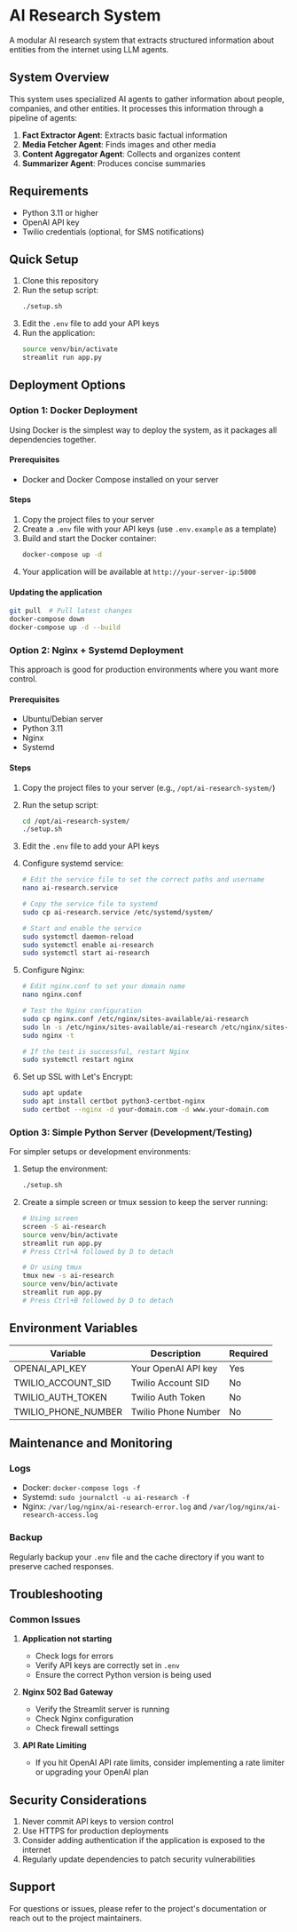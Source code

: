 # AI Research System

A modular AI research system that extracts structured information about entities from the internet using LLM agents.

## System Overview

This system uses specialized AI agents to gather information about people, companies, and other entities. It processes this information through a pipeline of agents:

1. **Fact Extractor Agent**: Extracts basic factual information
2. **Media Fetcher Agent**: Finds images and other media
3. **Content Aggregator Agent**: Collects and organizes content
4. **Summarizer Agent**: Produces concise summaries

## Requirements

- Python 3.11 or higher
- OpenAI API key
- Twilio credentials (optional, for SMS notifications)

## Quick Setup

1. Clone this repository
2. Run the setup script:
   ```bash
   ./setup.sh
   ```
3. Edit the `.env` file to add your API keys
4. Run the application:
   ```bash
   source venv/bin/activate
   streamlit run app.py
   ```

## Deployment Options

### Option 1: Docker Deployment

Using Docker is the simplest way to deploy the system, as it packages all dependencies together.

#### Prerequisites
- Docker and Docker Compose installed on your server

#### Steps

1. Copy the project files to your server
2. Create a `.env` file with your API keys (use `.env.example` as a template)
3. Build and start the Docker container:
   ```bash
   docker-compose up -d
   ```
4. Your application will be available at `http://your-server-ip:5000`

#### Updating the application
```bash
git pull  # Pull latest changes
docker-compose down
docker-compose up -d --build
```

### Option 2: Nginx + Systemd Deployment

This approach is good for production environments where you want more control.

#### Prerequisites
- Ubuntu/Debian server
- Python 3.11
- Nginx
- Systemd

#### Steps

1. Copy the project files to your server (e.g., `/opt/ai-research-system/`)
2. Run the setup script:
   ```bash
   cd /opt/ai-research-system/
   ./setup.sh
   ```
3. Edit the `.env` file to add your API keys

4. Configure systemd service:
   ```bash
   # Edit the service file to set the correct paths and username
   nano ai-research.service
   
   # Copy the service file to systemd
   sudo cp ai-research.service /etc/systemd/system/
   
   # Start and enable the service
   sudo systemctl daemon-reload
   sudo systemctl enable ai-research
   sudo systemctl start ai-research
   ```

5. Configure Nginx:
   ```bash
   # Edit nginx.conf to set your domain name
   nano nginx.conf
   
   # Test the Nginx configuration
   sudo cp nginx.conf /etc/nginx/sites-available/ai-research
   sudo ln -s /etc/nginx/sites-available/ai-research /etc/nginx/sites-enabled/
   sudo nginx -t
   
   # If the test is successful, restart Nginx
   sudo systemctl restart nginx
   ```

6. Set up SSL with Let's Encrypt:
   ```bash
   sudo apt update
   sudo apt install certbot python3-certbot-nginx
   sudo certbot --nginx -d your-domain.com -d www.your-domain.com
   ```

### Option 3: Simple Python Server (Development/Testing)

For simpler setups or development environments:

1. Setup the environment:
   ```bash
   ./setup.sh
   ```

2. Create a simple screen or tmux session to keep the server running:
   ```bash
   # Using screen
   screen -S ai-research
   source venv/bin/activate
   streamlit run app.py
   # Press Ctrl+A followed by D to detach
   
   # Or using tmux
   tmux new -s ai-research
   source venv/bin/activate
   streamlit run app.py
   # Press Ctrl+B followed by D to detach
   ```

## Environment Variables

| Variable | Description | Required |
|----------|-------------|----------|
| OPENAI_API_KEY | Your OpenAI API key | Yes |
| TWILIO_ACCOUNT_SID | Twilio Account SID | No |
| TWILIO_AUTH_TOKEN | Twilio Auth Token | No |
| TWILIO_PHONE_NUMBER | Twilio Phone Number | No |

## Maintenance and Monitoring

### Logs
- Docker: `docker-compose logs -f`
- Systemd: `sudo journalctl -u ai-research -f`
- Nginx: `/var/log/nginx/ai-research-error.log` and `/var/log/nginx/ai-research-access.log`

### Backup
Regularly backup your `.env` file and the cache directory if you want to preserve cached responses.

## Troubleshooting

### Common Issues

1. **Application not starting**
   - Check logs for errors
   - Verify API keys are correctly set in `.env`
   - Ensure the correct Python version is being used

2. **Nginx 502 Bad Gateway**
   - Verify the Streamlit server is running
   - Check Nginx configuration
   - Check firewall settings

3. **API Rate Limiting**
   - If you hit OpenAI API rate limits, consider implementing a rate limiter or upgrading your OpenAI plan

## Security Considerations

1. Never commit API keys to version control
2. Use HTTPS for production deployments
3. Consider adding authentication if the application is exposed to the internet
4. Regularly update dependencies to patch security vulnerabilities

## Support

For questions or issues, please refer to the project's documentation or reach out to the project maintainers.